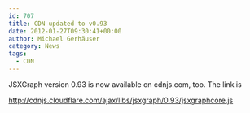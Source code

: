 ```yaml
---
id: 707
title: CDN updated to v0.93
date: 2012-01-27T09:30:41+00:00
author: Michael Gerhäuser
category: News
tags:
  - CDN
---
```

JSXGraph version 0.93 is now available on cdnjs.com, too. The link is

<http://cdnjs.cloudflare.com/ajax/libs/jsxgraph/0.93/jsxgraphcore.js>